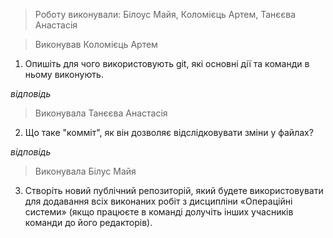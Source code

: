 > Роботу виконували: Білоус Майя, Коломієць Артем, Танєєва Анастасія


> Виконував Коломієць Артем

1. Опишіть для чого використовують git, які основні дії та команди в ньому виконують.

_відповідь_


> Виконувала Танєєва Анастасія

2. Що таке "комміт", як він дозволяє відслідковувати зміни у файлах?
   
_відповідь_


> Виконувала Білус Майя

3. Створіть новий публічний репозиторій, який будете використовувати для додавання всіх виконаних робіт з дисципліни «Операційні системи» (якщо працюєте в команді долучіть інших учасників команди до його редакторів). 
